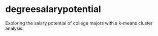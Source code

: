 # degreesalarypotential
Exploring the salary potential of college majors with a k-means cluster analysis.
